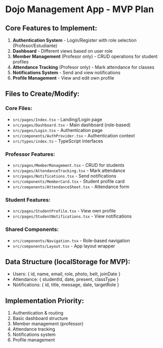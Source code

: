 # Dojo Management App - MVP Plan

## Core Features to Implement:
1. **Authentication System** - Login/Register with role selection (Profesor/Estudiante)
2. **Dashboard** - Different views based on user role
3. **Member Management** (Profesor only) - CRUD operations for student profiles
4. **Attendance Tracking** (Profesor only) - Mark attendance for classes
5. **Notifications System** - Send and view notifications
6. **Profile Management** - View and edit own profile

## Files to Create/Modify:

### Core Files:
- `src/pages/Index.tsx` - Landing/Login page
- `src/pages/Dashboard.tsx` - Main dashboard (role-based)
- `src/pages/Login.tsx` - Authentication page
- `src/components/AuthProvider.tsx` - Authentication context
- `src/types/index.ts` - TypeScript interfaces

### Professor Features:
- `src/pages/MemberManagement.tsx` - CRUD for students
- `src/pages/AttendanceTracking.tsx` - Mark attendance
- `src/pages/Notifications.tsx` - Send notifications
- `src/components/MemberCard.tsx` - Student profile card
- `src/components/AttendanceSheet.tsx` - Attendance form

### Student Features:
- `src/pages/StudentProfile.tsx` - View own profile
- `src/pages/StudentNotifications.tsx` - View notifications

### Shared Components:
- `src/components/Navigation.tsx` - Role-based navigation
- `src/components/Layout.tsx` - App layout wrapper

## Data Structure (localStorage for MVP):
- Users: { id, name, email, role, photo, belt, joinDate }
- Attendance: { studentId, date, present, classType }
- Notifications: { id, title, message, date, targetRole }

## Implementation Priority:
1. Authentication & routing
2. Basic dashboard structure
3. Member management (professor)
4. Attendance tracking
5. Notifications system
6. Profile management